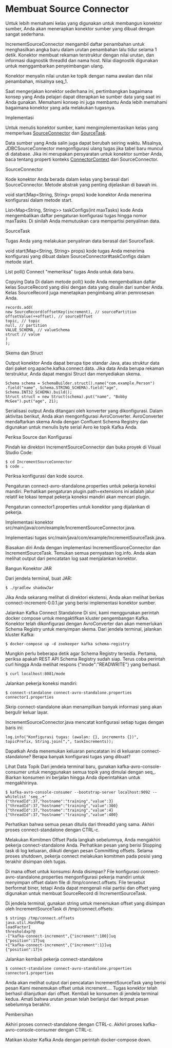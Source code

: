 # Membuat Source Connector

Untuk lebih memahami kelas yang digunakan untuk membangun konektor sumber, Anda akan menerapkan konektor sumber yang dibuat dengan sangat sederhana.

IncrementSourceConnector mengambil daftar penambahan untuk menghasilkan angka baru dalam urutan penambahan lalu tidur selama 1 detik. Konektor membuat rekaman terstruktur dengan nilai urutan, dan informasi diagnostik threadId dan nama host. Nilai diagnostik digunakan untuk menggambarkan penyeimbangan ulang.

Konektor menyalin nilai urutan ke topik dengan nama awalan dan nilai penambahan, misalnya seq_1.

Saat mengerjakan konektor sederhana ini, pertimbangkan bagaimana konsep yang Anda pelajari dapat diterapkan ke sumber data yang saat ini Anda gunakan. Memahami konsep ini juga membantu Anda lebih memahami bagaimana konektor yang ada melakukan tugasnya.

Implementasi

Untuk menulis konektor sumber, kami mengimplementasikan kelas yang memperluas [SourceConnector](https://docs.confluent.io/current/connect/javadocs/org/apache/kafka/connect/source/SourceConnector.html) dan [SourceTask](https://docs.confluent.io/current/connect/javadocs/org/apache/kafka/connect/source/SourceTask.html).

Data sumber yang Anda salin juga dapat berubah seiring waktu. Misalnya, JDBCSourceConnector mengonfigurasi ulang tugas jika tabel baru muncul di database. Jika ini merupakan persyaratan untuk konektor sumber Anda, baca tentang properti konteks [ConnectorContext](https://docs.confluent.io/current/connect/javadocs/org/apache/kafka/connect/connector/ConnectorContext.html) dari SourceConnector.

SourceConnector

Kode konektor Anda berada dalam kelas yang berasal dari SourceConnector. Metode abstrak yang penting dijelaskan di bawah ini.

void start(Map<String, String> props) kode konektor Anda menerima konfigurasi dalam metode start.

List<Map<String, String>> taskConfigs(int maxTasks) kode Anda mengembalikan daftar pengaturan konfigurasi tugas hingga nomor maxTasks. Di sinilah Anda memutuskan cara mempartisi penyalinan data.

SourceTask

Tugas Anda yang melakukan penyalinan data berasal dari SourceTask.

void start(Map<String, String> props) kode tugas Anda menerima konfigurasi yang dibuat dalam SourceConnector#taskConfigs dalam metode start.

List<SourceRecord> poll() Connect "memeriksa" tugas Anda untuk data baru.

Copying Data
Di dalam metode poll() kode Anda mengembalikan daftar kelas SourceRecord yang diisi dengan data yang disalin dari sumber Anda. Kelas SourceRecord juga menetapkan pengimbang aliran pemrosesan Anda.

```
records.add(
new SourceRecord(offsetKey(increment), // sourcePartition
offsetValue(++offset), // sourceOffset
topic, // topic
null, // partition
VALUE_SCHEMA, // valueSchema
struct // value
)
);
```

Skema dan Struct

Output konektor Anda dapat berupa tipe standar Java, atau struktur data dari paket org.apache.kafka.connect.data. Jika data Anda berupa rekaman terstruktur, Anda dapat mengisi Struct dan menyediakan skema.

```
Schema schema = SchemaBuilder.struct().name("com.example.Person")
.field("name", Schema.STRING_SCHEMA).field("age", Schema.INT32_SCHEMA).build();
Struct struct = new Struct(schema).put("name", "Bobby McGee").put("age", 21);
```

Serialisasi output Anda ditangani oleh konverter yang dikonfigurasi. Dalam aktivitas berikut, Anda akan mengonfigurasi AvroConverter. AvroConverter mendaftarkan skema Anda dengan Confluent Schema Registry dan digunakan untuk menulis byte serial Avro ke topik Kafka Anda.

Periksa Source dan Konfigurasi

Pindah ke direktori IncrementSourceConnector dan buka proyek di Visual Studio Code:

```
$ cd IncrementSourceConnector
$ code .
```

Periksa konfigurasi dan kode source.

Pengaturan connect-avro-standalone.properties untuk pekerja koneksi mandiri. Perhatikan pengaturan plugin.path=extensions ini adalah jalur relatif ke lokasi tempat pekerja koneksi mandiri akan mencari plugin.

Pengaturan connector1.properties untuk konektor yang dijalankan di pekerja.

Implementasi konektor src/main/java/com/example/IncrementSourceConnector.java.

Implementasi tugas src/main/java/com/example/IncrementSourceTask.java.

Biasakan diri Anda dengan implementasi IncrementSourceConnector dan IncrementSourceTask. Temukan semua pernyataan log.info. Anda akan melihat output dari pencatatan log saat menjalankan konektor.

Bangun Konektor JAR

Dari jendela terminal, buat JAR:
```
$ ./gradlew shadowJar
```

Jika Anda sekarang melihat di direktori ekstensi, Anda akan melihat berkas connect-increment-0.0.1.jar yang berisi implementasi konektor sumber.

Jalankan Kafka Connect Standalone
Di sini, kami menggunakan perintah docker compose untuk mengaktifkan kluster pengembangan Kafka. Konektor telah dikonfigurasi dengan AvroConverter dan akan memerlukan Schema Registry untuk menyimpan skema. Dari jendela terminal, jalankan kluster Kafka:
```
$ docker-compose up -d zookeeper kafka schema-registry
```

Mungkin perlu beberapa detik agar Schema Registry tersedia. Pertama, periksa apakah REST API Schema Registry sudah siap. Terus coba perintah curl hingga Anda melihat respons {"mode":"READWRITE"} yang berhasil.
```
$ curl localhost:8081/mode
```
Jalankan pekerja koneksi mandiri:
```
$ connect-standalone connect-avro-standalone.properties connector1.properties
```

Skrip connect-standalone akan menampilkan banyak informasi yang akan bergulir keluar layar.

IncrementSourceConnector.java mencatat konfigurasi setiap tugas dengan baris ini:

```
log.info("Konfigurasi tugas: (awalan: {}, increments {})", topicPrefix, String.join(",", taskIncrements));
```

Dapatkah Anda menemukan keluaran pencatatan ini di keluaran connect-standalone? Berapa banyak konfigurasi tugas yang dibuat?

Lihat Data Topik
Dari jendela terminal baru, gunakan kafka-avro-console-consumer untuk menggunakan semua topik yang dimulai dengan seq_. Biarkan konsumen ini berjalan hingga Anda diperintahkan untuk mengakhirinya.

```
$ kafka-avro-console-consumer --bootstrap-server localhost:9092 --whitelist 'seq_.+'
{"threadId":37,"hostname":"training","value":3}
{"threadId":37,"hostname":"training","value":300}
{"threadId":37,"hostname":"training","value":4}
{"threadId":37,"hostname":"training","value":400}
```
Perhatikan bahwa semua pesan ditulis dari threadId yang sama. Akhiri proses connect-standalone dengan CTRL-c.

Melakukan Komitmen Offset
Pada langkah sebelumnya, Anda mengakhiri pekerja connect-standalone Anda. Perhatikan pesan yang berisi Stopping task di log keluaran, diikuti dengan pesan Committing offsets. Selama proses shutdown, pekerja connect melakukan komitmen pada posisi yang terakhir disimpan oleh tugas.

Di mana offset untuk konsumsi Anda disimpan? File konfigurasi connect-avro-standalone.properties mengonfigurasi pekerja mandiri untuk menyimpan offset dalam file di /tmp/connect.offsets. File tersebut berformat biner, tetapi Anda dapat mengenali nilai partisi dan offset yang digunakan untuk membuat SourceRecord di IncrementSourceTask.

Di jendela terminal, gunakan string untuk menemukan offset yang disimpan oleh IncrementSourceTask di /tmp/connect.offsets:

```
$ strings /tmp/connect.offsets
java.util.HashMap
loadFactorI
thresholdxp?@
-["kafka-connect-increment",{"increment":100}]uq
{"position":17}uq
+["kafka-connect-increment",{"increment":1}]uq
{"position":17}x
```

Jalankan kembali pekerja connect-standalone

```
$ connect-standalone connect-avro-standalone.properties connector1.properties
```

Anda akan melihat output dari pencatatan IncrementSourceTask yang berisi pesan Kami menemukan offset untuk increment…​. Tugas konektor telah berhasil dilanjutkan dari offset. Kembali ke konsumen di jendela terminal kedua. Amati bahwa urutan pesan telah berlanjut dari tempat pesan sebelumnya berakhir.

Pembersihan

Akhiri proses connect-standalone dengan CTRL-c. Akhiri proses kafka-avro-console-consumer dengan CTRL-c.

Matikan kluster Kafka Anda dengan perintah docker-compose down.
